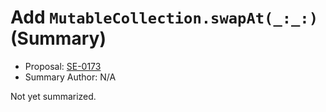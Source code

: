 # Add `MutableCollection.swapAt(_:_:)` (Summary)

* Proposal: [SE-0173](https://github.com/apple/swift-evolution/blob/main/proposals/0173-swap-indices.md)
* Summary Author: N/A

Not yet summarized.
